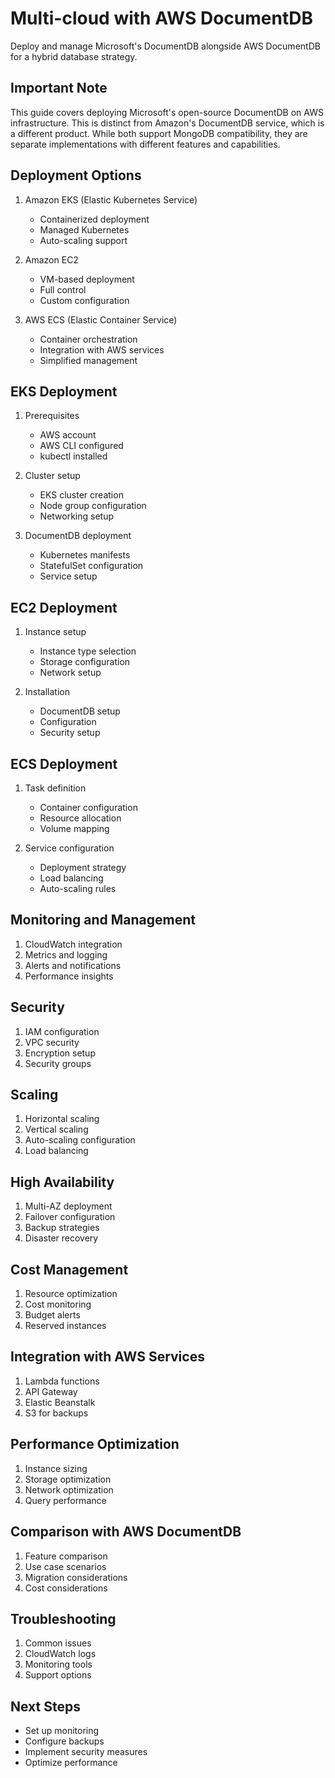 # Multi-cloud with AWS DocumentDB

Deploy and manage Microsoft's DocumentDB alongside AWS DocumentDB for a hybrid database strategy.

## Important Note

This guide covers deploying Microsoft's open-source DocumentDB on AWS infrastructure. This is distinct from Amazon's DocumentDB service, which is a different product. While both support MongoDB compatibility, they are separate implementations with different features and capabilities.

## Deployment Options

1. Amazon EKS (Elastic Kubernetes Service)
   - Containerized deployment
   - Managed Kubernetes
   - Auto-scaling support

2. Amazon EC2
   - VM-based deployment
   - Full control
   - Custom configuration

3. AWS ECS (Elastic Container Service)
   - Container orchestration
   - Integration with AWS services
   - Simplified management

## EKS Deployment

1. Prerequisites
   - AWS account
   - AWS CLI configured
   - kubectl installed

2. Cluster setup
   - EKS cluster creation
   - Node group configuration
   - Networking setup

3. DocumentDB deployment
   - Kubernetes manifests
   - StatefulSet configuration
   - Service setup

## EC2 Deployment

1. Instance setup
   - Instance type selection
   - Storage configuration
   - Network setup

2. Installation
   - DocumentDB setup
   - Configuration
   - Security setup

## ECS Deployment

1. Task definition
   - Container configuration
   - Resource allocation
   - Volume mapping

2. Service configuration
   - Deployment strategy
   - Load balancing
   - Auto-scaling rules

## Monitoring and Management

1. CloudWatch integration
2. Metrics and logging
3. Alerts and notifications
4. Performance insights

## Security

1. IAM configuration
2. VPC security
3. Encryption setup
4. Security groups

## Scaling

1. Horizontal scaling
2. Vertical scaling
3. Auto-scaling configuration
4. Load balancing

## High Availability

1. Multi-AZ deployment
2. Failover configuration
3. Backup strategies
4. Disaster recovery

## Cost Management

1. Resource optimization
2. Cost monitoring
3. Budget alerts
4. Reserved instances

## Integration with AWS Services

1. Lambda functions
2. API Gateway
3. Elastic Beanstalk
4. S3 for backups

## Performance Optimization

1. Instance sizing
2. Storage optimization
3. Network optimization
4. Query performance

## Comparison with AWS DocumentDB

1. Feature comparison
2. Use case scenarios
3. Migration considerations
4. Cost considerations

## Troubleshooting

1. Common issues
2. CloudWatch logs
3. Monitoring tools
4. Support options

## Next Steps

- Set up monitoring
- Configure backups
- Implement security measures
- Optimize performance 